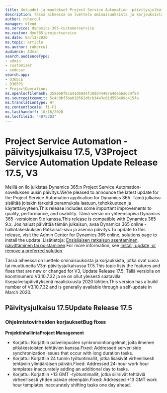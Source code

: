 ```yaml
---
title: Uutuudet ja muutokset Project Service Automation -päivitysjulkaisussa 17.5, Hotfix, V3
description: Tässä aiheessa on luettelo ominaisuuksista ja korjauksista, jotka ovat käytettävissä Project Service Automation -päivitysjulkaisussa 17.5, V3.
author: ruhercul
manager: kfend
ms.service: dynamics-365-customerservice
ms.custom: dyn365-projectservice
ms.date: 03/13/2020
ms.topic: article
ms.author: ruhercul
audience: Admin
search.audienceType:
- admin
- customizer
- enduser
search.app:
- D365CE
- D365PS
- ProjectOperations
ms.openlocfilehash: 359eb8f8ca41d69d4f30dd44497a4deb6a6c4f8d
ms.sourcegitcommit: 5c4c9bf3ba018562d6cb3443c01d550489c415fa
ms.translationtype: HT
ms.contentlocale: fi-FI
ms.lasthandoff: 10/16/2020
ms.locfileid: "4075303"
---
```

# <a name="project-service-automation-update-release-175-v3"></a><span data-ttu-id="a16a0-103">Project Service Automation -päivitysjulkaisu 17.5, V3</span><span class="sxs-lookup"><span data-stu-id="a16a0-103">Project Service Automation Update Release 17.5, V3</span></span>

<span data-ttu-id="a16a0-104">Meillä on ilo julkistaa Dynamics 365:n Project Service Automation-sovelluksen uusin päivitys.</span><span class="sxs-lookup"><span data-stu-id="a16a0-104">We’re pleased to announce the latest update for the Project Service Automation application for Dynamics 365.</span></span> <span data-ttu-id="a16a0-105">Tämä julkaisu sisältää joitakin tärkeitä parannuksia laatuun, tehokkuuteen ja käytettävyyteen.</span><span class="sxs-lookup"><span data-stu-id="a16a0-105">This release includes some important improvements to quality, performance, and usability.</span></span>  <span data-ttu-id="a16a0-106">Tämä versio on yhteensopiva Dynamics 365 -versioiden 9.x kanssa.</span><span class="sxs-lookup"><span data-stu-id="a16a0-106">This release is compatible with Dynamics 365 9.x.</span></span> <span data-ttu-id="a16a0-107">Jos haluat päivittää tämän julkaisun, avaa Dynamics 365 online -hallintakeskuksen Ratkaisut-sivu ja asenna päivitys.</span><span class="sxs-lookup"><span data-stu-id="a16a0-107">To update to this release, visit the Admin Center for Dynamics 365 online, solutions page to install the update.</span></span> <span data-ttu-id="a16a0-108">Lisätietoja: [Ensisijaisen ratkaisun asentaminen, päivittäminen tai poistaminen](https://docs.microsoft.com/power-platform/admin/install-remove-preferred-solution).</span><span class="sxs-lookup"><span data-stu-id="a16a0-108">For more information, see [Install, update, or remove a preferred solution](https://docs.microsoft.com/power-platform/admin/install-remove-preferred-solution).</span></span>

<span data-ttu-id="a16a0-109">Tässä aiheessa on luettelo ominaisuuksista ja korjauksista, jotka ovat uusia tai muuttuneita V3:n päivitysjulkaisussa 17.5.</span><span class="sxs-lookup"><span data-stu-id="a16a0-109">This topic lists the features and fixes that are new or changed for V3, Update Release 17.5.</span></span> <span data-ttu-id="a16a0-110">Tällä versiolla on koontinumero V3.10.7.32 ja se on ollut yleisesti saatavilla itsepalvelupäivityksenä maaliskuusta 2020 lähtien.</span><span class="sxs-lookup"><span data-stu-id="a16a0-110">This version has a build number of V3.10.7.32 and is generally available through a self-update in March 2020.</span></span>


## <a name="update-release-175"></a><span data-ttu-id="a16a0-111">Päivitysjulkaisu 17.5</span><span class="sxs-lookup"><span data-stu-id="a16a0-111">Update Release 17.5</span></span>

### <a name="bug-fixes"></a><span data-ttu-id="a16a0-112">Ohjelmistovirheiden korjaukset</span><span class="sxs-lookup"><span data-stu-id="a16a0-112">Bug fixes</span></span>


<span data-ttu-id="a16a0-113">**Projektinhallinta**</span><span class="sxs-lookup"><span data-stu-id="a16a0-113">**Project Management**</span></span>

- <span data-ttu-id="a16a0-114">Korjattu: Korjattiin palvelinpuolen synkronointiongelmat, joita ilmenee pitkäkestoisten tehtävien kanssa.</span><span class="sxs-lookup"><span data-stu-id="a16a0-114">Fixed: Addressed server-side synchronization issues that occur with long duration tasks.</span></span>
- <span data-ttu-id="a16a0-115">Korjattu: Korjattiin 24 tunnin työtuntimallit, jotka lisäsivät virheellisesti tehtäviin ylimääräisen päivän.</span><span class="sxs-lookup"><span data-stu-id="a16a0-115">Fixed: Addressed 24-hour work hour templates inaccurately adding an additional day to tasks.</span></span>
- <span data-ttu-id="a16a0-116">Korjattu: Korjattiin +13 GMT -työtuntimallit, jotka siirsivät tehtäviä virheellisesti yhden päivän eteenpäin.</span><span class="sxs-lookup"><span data-stu-id="a16a0-116">Fixed: Addressed +13 GMT work hour templates inaccurately shifting tasks one day ahead.</span></span>

